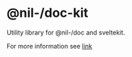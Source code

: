 # @nil-/doc-kit

Utility library for @nil-/doc and sveltekit.

For more information see [link](https://mono-doc.vercel.app/2-Overview)
